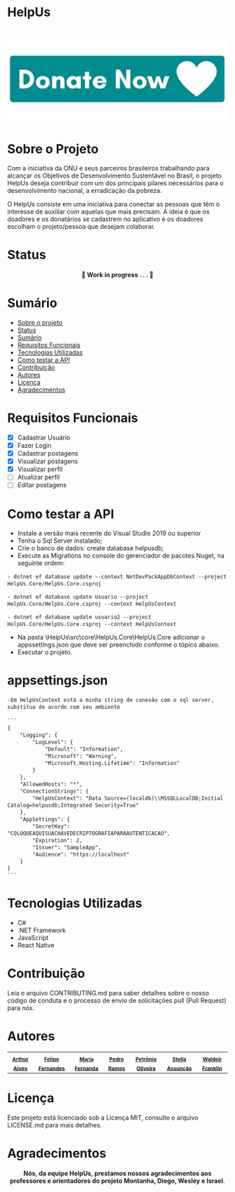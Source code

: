 # HelpUs

<h1 align="center">
  <img alt="donate" title="#donate" src="./assets/donate.png" />
</h1>


# Sobre o Projeto

  Com a iniciativa da ONU e seus parceiros brasileiros trabalhando para alcançar os
Objetivos de Desenvolvimento Sustentável no Brasil, o projeto HelpUs deseja contribuir
com um dos principais pilares necessários para o desenvolvimento nacional, a erradicação
da pobreza. 

  O HelpUs consiste em uma iniciativa para conectar as pessoas que têm o interesse
de auxiliar com aquelas que mais precisam. A ideia é que os doadores e os donatários se
cadastrem no aplicativo e os doadores escolham o projeto/pessoa que desejam colaborar. 

# Status

<h4 align="center"> 🚧 Work in progress . . . 🚧 </h4> 

# Sumário

<!--ts-->
   * [Sobre o projeto](#sobre-o-projeto)
   * [Status](#status)
   * [Sumário](#sumário)
   * [Requisitos Funcionais](#requisitos-funcionais)
   * [Tecnologias Utilizadas](#tecnologias-utilizadas)
   * [Como testar a API](#como-testar-a-api)
   * [Contribuição](#contribuição)
   * [Autores](#autores)
   * [Licença](#licença)
   * [Agradecimentos](#agradecimentos)
<!--te-->

# Requisitos Funcionais

- [x] Cadastrar Usuário
- [x] Fazer Login
- [X] Cadastrar postagens
- [X] Visualizar postagens
- [X] Visualizar perfil
- [ ] Atualizar perfil
- [ ] Editar postagens

# Como testar a API

- Instale a versão mais recente do Visual Studio 2019 ou superior
- Tenha o Sql Server instalado;
- Crie o banco de dados: create database helpusdb;
- Execute as Migrations no console do gerenciador de pacotes Nuget, na seguinte ordem:

```
- dotnet ef database update --context NetDevPackAppDbContext --project HelpUs.Core/HelpUs.Core.csproj
```

```
- dotnet ef database update Usuario --project HelpUs.Core/HelpUs.Core.csproj --context HelpUsContext
```

```
- dotnet ef database update usuario2 --project HelpUs.Core/HelpUs.Core.csproj --context HelpUsContext
```

- Na pasta \HelpUs\src\core\HelpUs.Core\HelpUs.Core adicionar o appssettings.json que deve ser preenchido conforme o tópico abaixo.
- Executar o projeto.

# appsettings.json

	-Em HelpUsContext está a minha string de conexão com o sql server, substitua de acordo com seu ambiente

	```
	{
		"Logging": {
			"LogLevel": {
				"Default": "Information",
				"Microsoft": "Warning",
				"Microsoft.Hosting.Lifetime": "Information"
			}
		},
		"AllowedHosts": "*",
		"ConnectionStrings": {
			"HelpUsContext": "Data Source=(localdb)\\MSSQLLocalDB;Initial Catalog=helpusdb;Integrated Security=True"
		},
		"AppSettings": {
			"SecretKey": "COLOQUEAQUISUACHAVEDECRIPTOGRAFIAPARAAUTENTICACAO",
			"Expiration": 2,
			"Issuer": "SampleApp",
			"Audience": "https://localhost"
		}
	}
	```
 
# Tecnologias Utilizadas

- C#
- .NET Framework
- JavaScript
- React Native

# Contribuição

Leia o arquivo CONTRIBUTING.md para saber detalhes sobre o nosso código de conduta e o processo de envio de solicitações pull (Pull Request) para nós.

# Autores

<table>
    <tbody>
      <tr>
 
  <td align="center"> 
<sub><a href="https://github.com/Arthur-Alv"><b>Arthur Alves</b></a></sub> </td>
 
  <td align="center">
 <sub><a href="https://github.com/fernandes35felipe"><b>Felipe Fernandes</b></a></sub> </td>
        
  <td align="center"> 
<sub><a href="https://github.com/DinelliFernanda"><b>Maria Fernanda</b></a></sub> </td>

      
  <td align="center">
 <sub><a href="https://github.com/PedroHRamos"><b>Pedro Ramos</b></a></sub> </td>

 
 <td align="center"> 
<sub><a href="https://github.com/petroniosantos"><b>Petrônio Oliveira</b></a></sub> </td>
 
  <td align="center">
  <sub><a href="https://github.com/stellanicoli"><b>Stella Assunção</b></a></sub> </td>
 
 
 <td align="center">
 <sub><a href="https://github.com/wasouzaf"><b>Waldeir Franklin</b></a></sub> </td>
 </tr>


 </tbody></table>

# Licença

Este projeto está licenciado sob a Licença MIT, consulte o arquivo LICENSE.md para mais detalhes.

# Agradecimentos

<h4 align="center"> Nós, da equipe HelpUs, prestamos nossos agradecimentos aos professores e orientadores do projeto Montanha, Diego, Wesley e Israel. </h4> 
